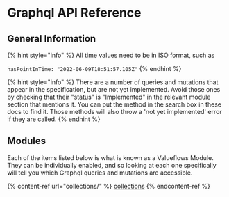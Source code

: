 # Graphql API Reference

## General Information

{% hint style="info" %}
All time values need to be in ISO format, such as

`hasPointInTime: "2022-06-09T18:51:57.105Z"`
{% endhint %}

{% hint style="info" %}
There are a number of queries and mutations that appear in the specification, but are not yet implemented. Avoid those ones by checking that their "status" is "Implemented" in the relevant module section that mentions it. You can put the method in the search box in these docs to find it. Those methods will also throw a 'not yet implemented' error if they are called.
{% endhint %}

## Modules

Each of the items listed below is what is known as a Valueflows Module. They can be individually enabled, and so looking at each one specifically will tell you which Graphql queries and mutations are accessible.

{% content-ref url="collections/" %}
[collections](collections/)
{% endcontent-ref %}
